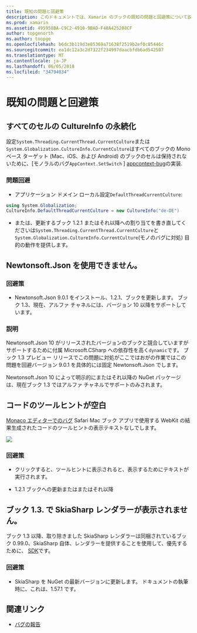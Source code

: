 ```yaml
---
title: 既知の問題と回避策
description: このドキュメントでは、Xamarin のブックの既知の問題と回避策について説明します。 これは、CultureInfo 問題や、JSON の問題について説明します。
ms.prod: xamarin
ms.assetid: 495958BA-C9C2-4910-9BAD-F48A425208CF
author: topgenorth
ms.author: toopge
ms.openlocfilehash: b6dc3b119d3e85369a71638f2519b2ef0c85446c
ms.sourcegitcommit: ea1dc12a3c2d7322f234997daacbfdb6ad542507
ms.translationtype: MT
ms.contentlocale: ja-JP
ms.lasthandoff: 06/05/2018
ms.locfileid: "34794034"
---
```

# <a name="known-issues--workarounds"></a>既知の問題と回避策

## <a name="persistence-of-cultureinfo-across-cells"></a>すべてのセルの CultureInfo の永続化

設定`System.Threading.CurrentThread.CurrentCulture`または`System.Globalization.CultureInfo.CurrentCulture`はすべてのブックの Mono ベース ターゲット (Mac、iOS、および Android) のブックのセルは保持されないために、[モノラルのバグ`AppContext.SetSwitch` ] [ appcontext-bug]の実装.

### <a name="workarounds"></a>問題回避

* アプリケーション ドメイン ローカル設定`DefaultThreadCurrentCulture`:
```csharp
using System.Globalization;
CultureInfo.DefaultThreadCurrentCulture = new CultureInfo("de-DE")
```

* または、更新するブック 1.2.1 またはそれ以降への割り当てを書き直してくださいは`System.Threading.CurrentThread.CurrentCulture`と`System.Globalization.CultureInfo.CurrentCulture`(モノのバグに対処) 目的の動作を提供します。

## <a name="unable-to-use-newtonsoftjson"></a>Newtonsoft.Json を使用できません。

### <a name="workaround"></a>回避策

* Newtonsoft.Json 9.0.1 をインストール、1.2.1、ブックを更新します。
  ブック 1.3、現在、アルファ チャネルには、バージョン 10 以降をサポートしています。

### <a name="details"></a>説明

Newtonsoft.Json 10 がリリースされたバージョンのブックと競合していますがサポートするために付属 Microsoft.CSharp への依存性を高く`dynamic`です。 ブック 1.3 プレビュー リリースでこの問題に対処がここではおがの作業ではこの問題を回避バージョン 9.0.1 を具体的には固定 Newtonsoft.Json でします。

Newtonsoft.Json 10 によって明示的にまたはそれ以降の NuGet パッケージは、現在ブック 1.3 ではアルファ チャネルでサポートのみされます。

## <a name="code-tooltips-are-blank"></a>コードのツールヒントが空白

[Monaco エディターでのバグ][ monaco-bug] Safari Mac ブック アプリで使用する WebKit の結果生成されたコードのツールヒントの表示テキストなしでします。

![](general-images/monaco-signature-help-bug.png)

### <a name="workaround"></a>回避策

* クリックすると、ツールヒントに表示されると、表示するためにテキストが実行されます。

* 1.2.1 ブックへの更新またはまたはそれ以降

[appcontext-bug]: https://bugzilla.xamarin.com/show_bug.cgi?id=54448
[monaco-bug]: https://github.com/Microsoft/monaco-editor/issues/408

## <a name="skiasharp-renderers-are-missing-in-workbooks-13"></a>ブック 1.3. で SkiaSharp レンダラーが表示されません。

ブック 1.3 以降、取り除きました SkiaSharp レンダラーは同梱されているブック 0.99.0、SkiaSharp 自体、レンダラーを提供することを使用して、優先するために、 [SDK](~/tools/workbooks/sdk/index.md)です。

### <a name="workaround"></a>回避策

* SkiaSharp を NuGet の最新バージョンに更新します。 ドキュメントの執筆時に、これは、1.57.1 です。

## <a name="related-links"></a>関連リンク

- [バグの報告](~/tools/workbooks/install.md#reporting-bugs)
